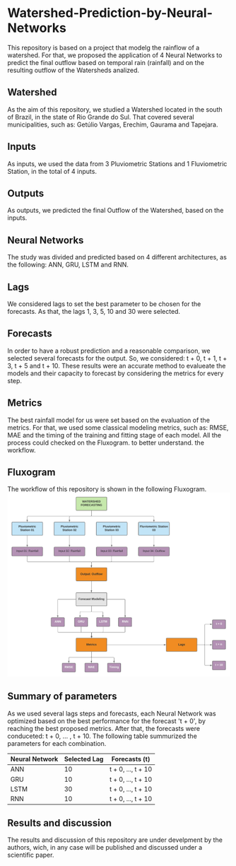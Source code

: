 # Watershed-Prediction-by-Neural-Networks

This repository is based on a project that modelg the rainflow of a watershed. For that, we proposed
the application of 4 Neural Networks to predict the final outflow based on temporal rain (rainfall) and on the
resulting outflow of the Watersheds analized.

## Watershed
As the aim of this repository, we studied a Watershed located in the south of Brazil, in the state of Rio Grande do Sul.
That covered several municipalities, such as: Getúlio Vargas, Erechim, Gaurama and Tapejara.

## Inputs
As inputs, we used the data from 3 Pluviometric Stations and 1 Fluviometric Station, in the total of 4 inputs.

## Outputs
As outputs, we predicted the final Outflow of the Watershed, based on the inputs.

## Neural Networks
The study was divided and predicted based on 4 different architectures, as the following: ANN, GRU, LSTM and RNN.

## Lags
We considered lags to set the best parameter to be chosen for the forecasts. As that, the lags 1, 3, 5, 10 and 30 were selected.

## Forecasts
In order to have a robust prediction and a reasonable comparison, we selected several forecasts for the output.
So, we considered: t + 0, t + 1, t + 3, t + 5 and t + 10. These results were an accurate method to evalueate the models 
and their capacity to forecast by considering the metrics for every step.

## Metrics 
The best rainfall model for us were set based on the evaluation of the metrics. For that, we used some classical modeling metrics,
such as: RMSE, MAE and the timing of the training and fitting stage of each model. All the process could checked on the Fluxogram. to better 
understand. the workflow.

## Fluxogram 
The workflow of this repository is shown in the following Fluxogram.
![Alt Text](Figures/Fluxogram.jpg) 

## Summary of parameters
As we used several lags steps and forecasts, each Neural Network was optimized based on the best performance for the forecast 't + 0',
by reaching the best proposed metrics. After that, the forecasts were conduceted: t + 0, ... , t + 10. The following table summurized the
parameters for each combination.

|Neural Network|Selected Lag|Forecasts (t)|
|---|--|------------------|
|ANN|10|t + 0, ..., t + 10|
|GRU|10|t + 0, ..., t + 10|
|LSTM|30|t + 0, ..., t + 10|
|RNN|10|t + 0, ..., t + 10|

## Results and discussion
The results and discussion of this repository are under develpment by the authors, wich, in any case will be published and discussed
under a scientific paper.
